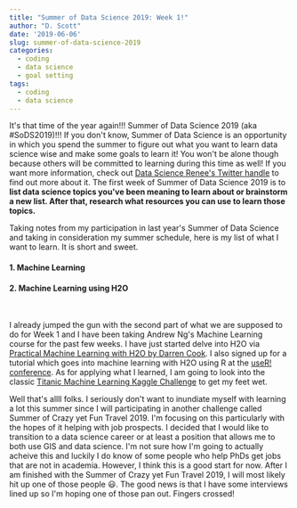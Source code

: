```yaml
---
title: "Summer of Data Science 2019: Week 1!"
author: "D. Scott"
date: '2019-06-06'
slug: summer-of-data-science-2019
categories:
  - coding
  - data science
  - goal setting
tags:
  - coding
  - data science
---
```


It's that time of the year again!!! Summer of Data Science 2019 (aka #SoDS2019)!!! If you don't know, Summer of Data Science is an opportunity in which you spend the summer to figure out what you want to learn data science wise and make some goals to learn it! You won't be alone though because others will be committed to learning during this time as well!  If you want more information, check out [Data Science Renee's Twitter handle](https://twitter.com/BecomingDataSci) to find out more about it. The first week of Summer of Data Science 2019 is to <b>list data science topics you've been meaning to learn about or brainstorm a new list. After that, research what resources you can use to learn those topics.</b>

Taking notes from my participation in last year's Summer of Data Science and taking in consideration my summer schedule, here is my list of what I want to learn. It is short and sweet.

<h4> 1. Machine Learning </h4>
<h4> 2. Machine Learning using H2O </h4
<br></br>

I already jumped the gun with the second part of what we are supposed to do for Week 1 and I have been taking Andrew Ng's Machine Learning course for the past few weeks.  I have just started delve into H2O via [Practical Machine Learning with H2O by Darren Cook](http://shop.oreilly.com/product/0636920053170.do). I also signed up for a tutorial which goes into machine learning with H2O using R at the [useR! conference](http://www.user2019.fr/tutorials/). As for applying what I learned, I am going to look into the classic [Titanic Machine Learning Kaggle Challenge](https://www.kaggle.com/c/titanic) to get my feet wet. 

Well that's allll folks. I seriously don't want to inundiate myself with learning a lot this summer since I will participating in another challenge called Summer of Crazy yet Fun Travel 2019. I'm focusing on this particularly with the hopes of it helping with job prospects. I decided that I would like to transition to a data science career or at least a position that allows me to both use GIS and data science. I'm not sure how I'm going to actually acheive this and luckily I do know of some people who help PhDs get jobs that are not in academia. However, I think this is a good start for now. After I am finished with the Summer of Crazy yet Fun Travel 2019, I will most likely hit up one of those people :smiley:. The good news is that I have some interviews lined up so I'm hoping one of those pan out. Fingers crossed!